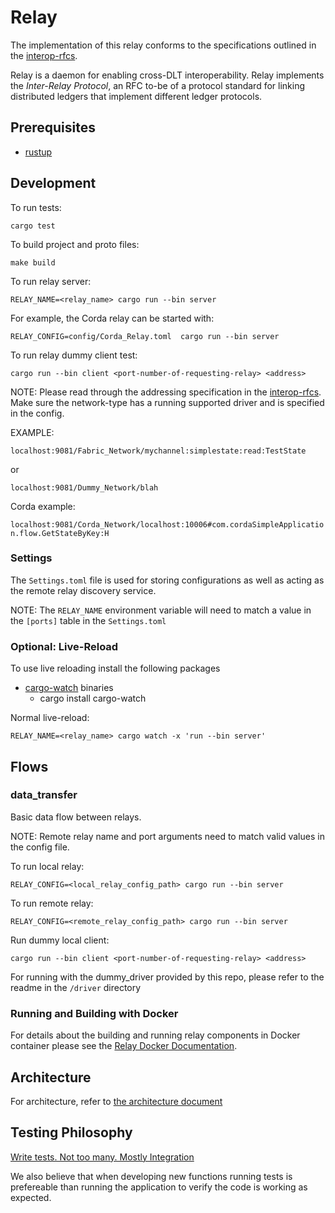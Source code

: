 <!--
 Copyright IBM Corp. All Rights Reserved.

 SPDX-License-Identifier: CC-BY-4.0
 -->
# Relay

The implementation of this relay conforms to the specifications outlined in the [interop-rfcs](../../interop-rfcs).

Relay is a daemon for enabling cross-DLT interoperability. Relay implements the *Inter-Relay Protocol*, an RFC to-be of a protocol standard for linking distributed ledgers that implement different ledger protocols. 

## Prerequisites

- [rustup](https://www.rust-lang.org/tools/install)

## Development

To run tests:

`cargo test`

To build project and proto files:

`make build`

To run relay server:

`RELAY_NAME=<relay_name> cargo run --bin server`

For example, the Corda relay can be started with:

`RELAY_CONFIG=config/Corda_Relay.toml  cargo run --bin server`

To run relay dummy client test:

`cargo run --bin client <port-number-of-requesting-relay> <address>`

NOTE: Please read through the addressing specification in the [interop-rfcs](../../interop-rfcs/formats/addressing.md). Make sure the network-type has a running supported driver and is specified in the config.

EXAMPLE:

`localhost:9081/Fabric_Network/mychannel:simplestate:read:TestState`

or

`localhost:9081/Dummy_Network/blah`

Corda example:

`localhost:9081/Corda_Network/localhost:10006#com.cordaSimpleApplication.flow.GetStateByKey:H`

### Settings

The `Settings.toml` file is used for storing configurations as well as acting as the remote relay discovery service.

NOTE: The `RELAY_NAME` environment variable will need to match a value in the `[ports]` table in the `Settings.toml`

### Optional: Live-Reload
To use live reloading install the following packages

- [cargo-watch](https://github.com/passcod/cargo-watch) binaries
  - cargo install cargo-watch

Normal live-reload:

`RELAY_NAME=<relay_name> cargo watch -x 'run --bin server'`

## Flows

### data_transfer

Basic data flow between relays.

NOTE: Remote relay name and port arguments need to match valid values in the config file.

To run local relay:

`RELAY_CONFIG=<local_relay_config_path> cargo run --bin server`

To run remote relay:

`RELAY_CONFIG=<remote_relay_config_path> cargo run --bin server`

Run dummy local client:

`cargo run --bin client <port-number-of-requesting-relay> <address>`

For running with the dummy_driver provided by this repo, please refer to the readme in the `/driver` directory


### Running and Building with Docker

For details about the building and running relay components in Docker container please see the [Relay Docker Documentation](relay-docker.md).

## Architecture

For architecture, refer to [the architecture document](./architecture.md)

## Testing Philosophy

[Write tests. Not too many. Mostly Integration](https://kentcdodds.com/blog/write-tests)

We also believe that when developing new functions running tests is prefereable than running the application to verify the code is working as expected.
